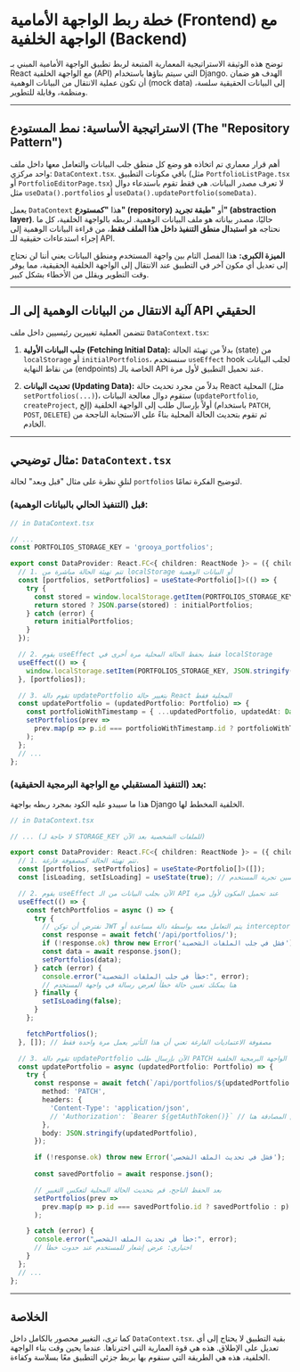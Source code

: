 # خطة ربط الواجهة الأمامية (Frontend) مع الواجهة الخلفية (Backend)

توضح هذه الوثيقة الاستراتيجية المعمارية المتبعة لربط تطبيق الواجهة الأمامية المبني بـ React مع الواجهة الخلفية (API) التي سيتم بناؤها باستخدام Django. الهدف هو ضمان أن تكون عملية الانتقال من البيانات الوهمية (mock data) إلى البيانات الحقيقية سلسة، ومنظمة، وقابلة للتطوير.

---

## الاستراتيجية الأساسية: نمط المستودع (The "Repository Pattern")

أهم قرار معماري تم اتخاذه هو وضع كل منطق جلب البيانات والتعامل معها داخل ملف واحد مركزي: `DataContext.tsx`. باقي مكونات التطبيق (مثل `PortfolioListPage.tsx` أو `PortfolioEditorPage.tsx`) لا تعرف مصدر البيانات. هي فقط تقوم باستدعاء دوال مثل `useData().portfolios` أو `useData().updatePortfolio(someData)`.

يعمل `DataContext` هذا **"كمستودع" (repository)** أو **"طبقة تجريد" (abstraction layer)**. حاليًا، مصدر بياناته هو ملف البيانات الوهمية. لربطه بالواجهة الخلفية، كل ما نحتاجه هو **استبدال منطق التنفيذ داخل هذا الملف فقط**، من قراءة البيانات الوهمية إلى إجراء استدعاءات حقيقية للـ API.

**الميزة الكبرى:** هذا الفصل التام بين واجهة المستخدم ومنطق البيانات يعني أننا لن نحتاج إلى تعديل أي مكون آخر في التطبيق عند الانتقال إلى الواجهة الخلفية الحقيقية، مما يوفر وقت التطوير ويقلل من الأخطاء بشكل كبير.

---

## آلية الانتقال من البيانات الوهمية إلى الـ API الحقيقي

تتضمن العملية تغييرين رئيسيين داخل ملف `DataContext.tsx`:

1.  **جلب البيانات الأولية (Fetching Initial Data):** بدلاً من تهيئة الحالة (state) من `localStorage` أو `initialPortfolios`، سنستخدم `useEffect` hook لجلب البيانات من نقاط النهاية (endpoints) الخاصة بالـ API عند تحميل التطبيق لأول مرة.

2.  **تحديث البيانات (Updating Data):** بدلاً من مجرد تحديث حالة React المحلية (مثل `setPortfolios(...)`)، ستقوم دوال معالجة البيانات (`updatePortfolio`, `createProject`, إلخ) أولاً بإرسال طلب إلى الواجهة الخلفية (باستخدام `PATCH`, `POST`, `DELETE`) ثم تقوم بتحديث الحالة المحلية بناءً على الاستجابة الناجحة من الخادم.

---

## مثال توضيحي: `DataContext.tsx`

لنلقِ نظرة على مثال "قبل وبعد" لحالة `portfolios` لتوضيح الفكرة تمامًا.

### قبل (التنفيذ الحالي بالبيانات الوهمية):

```typescript
// in DataContext.tsx

// ...
const PORTFOLIOS_STORAGE_KEY = 'grooya_portfolios';

export const DataProvider: React.FC<{ children: ReactNode }> = ({ children }) => {
  // 1. تتم تهيئة الحالة مباشرة من localStorage أو البيانات الوهمية
  const [portfolios, setPortfolios] = useState<Portfolio[]>(() => {
    try {
      const stored = window.localStorage.getItem(PORTFOLIOS_STORAGE_KEY);
      return stored ? JSON.parse(stored) : initialPortfolios;
    } catch (error) {
      return initialPortfolios;
    }
  });

  // 2. يقوم useEffect فقط بحفظ الحالة المحلية مرة أخرى في localStorage
  useEffect(() => {
    window.localStorage.setItem(PORTFOLIOS_STORAGE_KEY, JSON.stringify(portfolios));
  }, [portfolios]);

  // 3. تقوم دالة updatePortfolio بتغيير حالة React المحلية فقط
  const updatePortfolio = (updatedPortfolio: Portfolio) => {
    const portfolioWithTimestamp = { ...updatedPortfolio, updatedAt: Date.now() };
    setPortfolios(prev => 
      prev.map(p => p.id === portfolioWithTimestamp.id ? portfolioWithTimestamp : p)
    );
  };
  // ...
};
```

### بعد (التنفيذ المستقبلي مع الواجهة البرمجية الحقيقية):

هذا ما سيبدو عليه الكود بمجرد ربطه بواجهة Django الخلفية المخطط لها.

```typescript
// in DataContext.tsx

// ... (لا حاجة لـ STORAGE_KEY للملفات الشخصية بعد الآن)

export const DataProvider: React.FC<{ children: ReactNode }> = ({ children }) => {
  // 1. تتم تهيئة الحالة كمصفوفة فارغة.
  const [portfolios, setPortfolios] = useState<Portfolio[]>([]);
  const [isLoading, setIsLoading] = useState(true); // إضافة حالة تحميل لتحسين تجربة المستخدم

  // 2. يقوم useEffect الآن بجلب البيانات من الـ API عند تحميل المكون لأول مرة
  useEffect(() => {
    const fetchPortfolios = async () => {
      try {
        // نفترض أن توكن JWT يتم التعامل معه بواسطة دالة مساعدة أو interceptor
        const response = await fetch('/api/portfolios/'); 
        if (!response.ok) throw new Error('فشل في جلب الملفات الشخصية');
        const data = await response.json();
        setPortfolios(data);
      } catch (error) {
        console.error("خطأ في جلب الملفات الشخصية:", error);
        // هنا يمكنك تعيين حالة خطأ لعرض رسالة في واجهة المستخدم
      } finally {
        setIsLoading(false);
      }
    };

    fetchPortfolios();
  }, []); // مصفوفة الاعتماديات الفارغة تعني أن هذا التأثير يعمل مرة واحدة فقط

  // 3. تقوم دالة updatePortfolio الآن بإرسال طلب PATCH إلى الواجهة البرمجية الخلفية
  const updatePortfolio = async (updatedPortfolio: Portfolio) => {
    try {
      const response = await fetch(`/api/portfolios/${updatedPortfolio.id}/`, {
        method: 'PATCH',
        headers: {
          'Content-Type': 'application/json',
          // 'Authorization': `Bearer ${getAuthToken()}` // سيتم إرسال توكن المصادقة هنا
        },
        body: JSON.stringify(updatedPortfolio),
      });

      if (!response.ok) throw new Error('فشل في تحديث الملف الشخصي');
      
      const savedPortfolio = await response.json();

      // بعد الحفظ الناجح، قم بتحديث الحالة المحلية لتعكس التغيير
      setPortfolios(prev => 
        prev.map(p => p.id === savedPortfolio.id ? savedPortfolio : p)
      );

    } catch (error) {
      console.error("خطأ في تحديث الملف الشخصي:", error);
      // اختياري: عرض إشعار للمستخدم عند حدوث خطأ
    }
  };
  // ...
};
```

---

## الخلاصة

كما ترى، التغيير محصور بالكامل داخل `DataContext.tsx`. بقية التطبيق لا يحتاج إلى أي تعديل على الإطلاق. هذه هي قوة العمارية التي اخترناها. عندما يحين وقت بناء الواجهة الخلفية، هذه هي الطريقة التي سنقوم بها بربط جزئي التطبيق معًا بسلاسة وكفاءة.